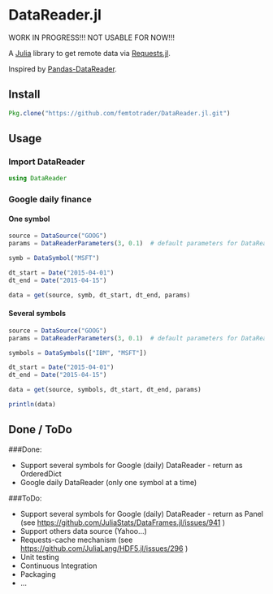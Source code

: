 # DataReader.jl

WORK IN PROGRESS!!! NOT USABLE FOR NOW!!!

A [Julia](http://julialang.org/) library to get remote data via [Requests.jl](https://github.com/JuliaWeb/Requests.jl).

Inspired by [Pandas-DataReader](https://github.com/pydata/pandas-datareader).

## Install

```julia
Pkg.clone("https://github.com/femtotrader/DataReader.jl.git")
```

## Usage

### Import DataReader
```julia
using DataReader
```

### Google daily finance

#### One symbol
```julia
source = DataSource("GOOG")
params = DataReaderParameters(3, 0.1)  # default parameters for DataReader (retry_count, pause, cache...)

symb = DataSymbol("MSFT")

dt_start = Date("2015-04-01")
dt_end = Date("2015-04-15")

data = get(source, symb, dt_start, dt_end, params)
```

#### Several symbols

```julia
source = DataSource("GOOG")
params = DataReaderParameters(3, 0.1)  # default parameters for DataReader (retry_count, pause, cache...)

symbols = DataSymbols(["IBM", "MSFT"])

dt_start = Date("2015-04-01")
dt_end = Date("2015-04-15")

data = get(source, symbols, dt_start, dt_end, params)

println(data)
```

## Done / ToDo

###Done:

- Support several symbols for Google (daily) DataReader - return as OrderedDict
- Google daily DataReader (only one symbol at a time)

###ToDo:

 - Support several symbols for Google (daily) DataReader - return as Panel (see https://github.com/JuliaStats/DataFrames.jl/issues/941 )
 - Support others data source (Yahoo...)
 - Requests-cache mechanism (see https://github.com/JuliaLang/HDF5.jl/issues/296 )
 - Unit testing
 - Continuous Integration
 - Packaging
 - ...
 